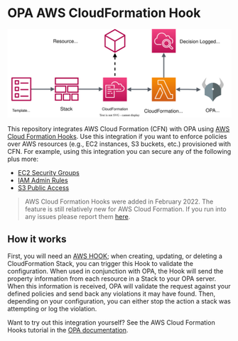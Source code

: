# OPA AWS CloudFormation Hook

![OPA AWS CloudFormation Hook Diagram](docs/assets/opa-aws-cloudformation.svg)

This repository integrates AWS Cloud Formation (CFN) with OPA using [AWS Cloud Formation Hooks](https://aws.amazon.com/about-aws/whats-new/2022/02/aws-announces-general-availability-aws-cloudformation-hooks/). Use this integration if you want to enforce policies over AWS resources (e.g., EC2 instances, S3 buckets, etc.) provisioned with CFN. For example, using this integration you can secure any of the following plus more:

* [EC2 Security Groups](https://github.com/StyraInc/opa-aws-cloudformation-hook/blob/main/policy/ec2/security_group/security_group.rego)
* [IAM Admin Rules](https://github.com/StyraInc/opa-aws-cloudformation-hook/blob/main/policy/iam/user/no_admin_test.rego)
* [S3 Public Access](https://github.com/StyraInc/opa-aws-cloudformation-hook/blob/main/policy/s3/bucket/public_access_test.rego)

> AWS Cloud Formation Hooks were added in February 2022. The feature is still relatively new for AWS Cloud Formation. If you run into any issues please report them [here](https://github.com/StyraInc/opa-aws-cloudformation-hook/issues).

## How it works

First, you will need an [AWS HOOK](https://docs.aws.amazon.com/cloudformation-cli/latest/userguide/hooks-structure.html); when creating, updating, or deleting a CloudFormation Stack, you can trigger this Hook to validate the configuration. When used in conjunction with OPA, the Hook will send the property information from each resource in a Stack to your OPA server. When this information is received, OPA will validate the request against your defined policies and send back any violations it may have found. Then, depending on your configuration, you can either stop the action a stack was attempting or log the violation.

Want to try out this integration yourself? See the AWS Cloud Formation Hooks tutorial in the [OPA documentation](https://www.openpolicyagent.org/docs/latest/aws-cloudformation-hooks/).
